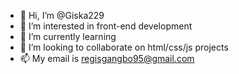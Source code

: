 - 👋 Hi, I’m @Giska229
- 👀 I’m interested in front-end development
- 🌱 I’m currently learning 
- 💞️ I’m looking to collaborate on html/css/js projects
- 📫 My email is regisgangbo95@gmail.com

<!---
Giska229/Giska229 is a ✨ special ✨ repository because its `README.md` (this file) appears on your GitHub profile.
You can click the Preview link to take a look at your changes.
--->

